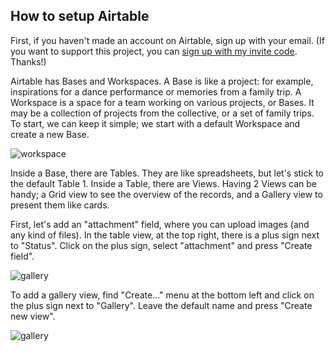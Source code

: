 How to setup Airtable
--------

First, if you haven't made an account on Airtable, sign up with your email. (If you want to support this project, you can [sign up with my invite code](https://airtable.com/invite/r/vt3Outyp). Thanks!)

Airtable has Bases and Workspaces. A Base is like a project: for example, inspirations for a dance performance or memories from a family trip. A Workspace is a space for a team working on various projects, or Bases. It may be a collection of projects from the collective, or a set of family trips. To start, we can keep it simple; we start with a default Workspace and create a new Base.

![workspace](https://cdn.glitch.global/61984d65-52b6-418b-b420-2547b4acca3d/a54b0a1a-0c99-4b71-88d3-5f266413e9cc.image.png?v=1693751711729)

Inside a Base, there are Tables. They are like spreadsheets, but let's stick to the default Table 1. Inside a Table, there are Views. Having 2 Views can be handy; a Grid view to see the overview of the records, and a Gallery view to present them like cards.

First, let's add an "attachment" field, where you can upload images (and any kind of files). In the table view, at the top right, there is a plus sign next to "Status". Click on the plus sign, select "attachment" and press "Create field".

![gallery](https://cdn.glitch.global/61984d65-52b6-418b-b420-2547b4acca3d/airtable-add-attachments.png?v=1693751898749)

To add a gallery view, find "Create..." menu at the bottom left and click on the plus sign next to "Gallery". Leave the default name and press "Create new view". 

![gallery](https://cdn.glitch.global/61984d65-52b6-418b-b420-2547b4acca3d/airtable-add-gallery.png?v=1693751898749)

